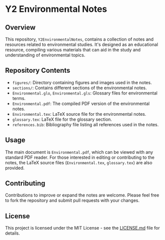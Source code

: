 # Y2 Environmental Notes

## Overview

This repository, `Y2EnvironmentalNotes`, contains a collection of notes and resources related to environmental studies. It's designed as an educational resource, compiling various materials that can aid in the study and understanding of environmental topics.

## Repository Contents

- `figures/`: Directory containing figures and images used in the notes.
- `sections/`: Contains different sections of the environmental notes.
- `Environmental.glo`, `Environmental.gls`: Glossary files for environmental terms.
- `Environmental.pdf`: The compiled PDF version of the environmental notes.
- `Environmental.tex`: LaTeX source file for the environmental notes.
- `glossary.tex`: LaTeX file for the glossary section.
- `references.bib`: Bibliography file listing all references used in the notes.

## Usage

The main document is `Environmental.pdf`, which can be viewed with any standard PDF reader. For those interested in editing or contributing to the notes, the LaTeX source files (`Environmental.tex`, `glossary.tex`) are also provided.

## Contributing

Contributions to improve or expand the notes are welcome. Please feel free to fork the repository and submit pull requests with your changes.

## License

This project is licensed under the MIT License - see the [LICENSE.md](LICENSE.md) file for details.
